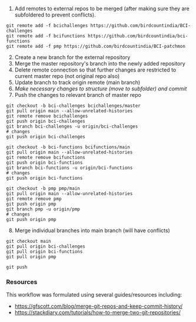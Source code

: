 1. Add remotes to external repos to be merged (after making sure they are subfoldered to prevent conflicts).

```
git remote add -f bcichallenges https://github.com/birdcountindia/BCI-challenges
git remote add -f bcifunctions https://github.com/birdcountindia/bci-functions
git remote add -f pmp https://github.com/birdcountindia/BCI-patchmon
```

2. Create a new branch for the external repository
2. Merge the master repository's branch into the newly added repository
2. Delete remote connection so that further changes are restricted to current master repo (not original repo also)
2. Update branch to track origin remote (main branch)
2. *Make necessary changes to structure (move to subfolder) and commit*
2. Push the changes to relevant branch of master repo

```
git checkout -b bci-challenges bcichallenges/master
git pull origin main --allow-unrelated-histories
git remote remove bcichallenges
git push origin bci-challenges
git branch bci-challenges -u origin/bci-challenges
# changes
git push origin bci-challenges

git checkout -b bci-functions bcifunctions/main
git pull origin main --allow-unrelated-histories
git remote remove bcifunctions
git push origin bci-functions
git branch bci-functions -u origin/bci-functions
# changes
git push origin bci-functions

git checkout -b pmp pmp/main
git pull origin main --allow-unrelated-histories
git remote remove pmp
git push origin pmp
git branch pmp -u origin/pmp
# changes
git push origin pmp
```

8. Merge individual branches into main branch (will have conflicts)

```
git checkout main
git pull origin bci-challenges
git pull origin bci-functions
git pull origin pmp

git push
```

### Resources

This workflow was formulated using several guides/resources including:

- https://gfscott.com/blog/merge-git-repos-and-keep-commit-history/
- https://stackdiary.com/tutorials/how-to-merge-two-git-repositories/

<!-- -->
